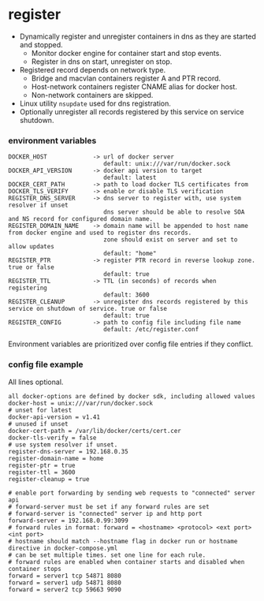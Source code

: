 # register
- Dynamically register and unregister containers in dns as they are started and stopped.
  - Monitor docker engine for container start and stop events.
  - Register in dns on start, unregister on stop.
- Registered record depends on network type.
  - Bridge and macvlan containers register A and PTR record.
  - Host-network containers register CNAME alias for docker host.
  - Non-network containers are skipped.
- Linux utility `nsupdate` used for dns registration.
- Optionally unregister all records registered by this service on service shutdown.

### environment variables
```
DOCKER_HOST             -> url of docker server
                           default: unix:///var/run/docker.sock
DOCKER_API_VERSION      -> docker api version to target
                           default: latest
DOCKER_CERT_PATH        -> path to load docker TLS certificates from
DOCKER_TLS_VERIFY       -> enable or disable TLS verification
REGISTER_DNS_SERVER     -> dns server to register with, use system resolver if unset
                           dns server should be able to resolve SOA and NS record for configured domain name.
REGISTER_DOMAIN_NAME    -> domain name will be appended to host name from docker engine and used to register dns records.
                           zone should exist on server and set to allow updates
                           default: "home"
REGISTER_PTR            -> register PTR record in reverse lookup zone. true or false
                           default: true
REGISTER_TTL            -> TTL (in seconds) of records when registering
                           default: 3600
REGISTER_CLEANUP        -> unregister dns records registered by this service on shutdown of service. true or false
                           default: true
REGISTER_CONFIG		    -> path to config file including file name
                           default: /etc/register.conf
```
Environment variables are prioritized over config file entries if they conflict.

### config file example
All lines optional. 
``` 
all docker-options are defined by docker sdk, including allowed values
docker-host = unix:///var/run/docker.sock
# unset for latest
docker-api-version = v1.41
# unused if unset
docker-cert-path = /var/lib/docker/certs/cert.cer
docker-tls-verify = false
# use system resolver if unset.  
register-dns-server = 192.168.0.35
register-domain-name = home
register-ptr = true
register-ttl = 3600
register-cleanup = true

# enable port forwarding by sending web requests to "connected" server api
# forward-server must be set if any forward rules are set 
# forward-server is "connected" server ip and http port
forward-server = 192.168.0.99:3099
# forward rules in format: forward = <hostname> <protocol> <ext port> <int port>
# hostname should match --hostname flag in docker run or hostname directive in docker-compose.yml
# can be set multiple times. set one line for each rule. 
# forward rules are enabled when container starts and disabled when container stops
forward = server1 tcp 54871 8080
forward = server1 udp 54871 8080
forward = server2 tcp 59663 9090
```